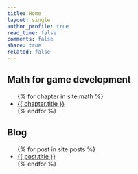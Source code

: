 ```yaml
---
title: Home
layout: single
author_profile: true
read_time: false
comments: false
share: true
related: false
---
```


## Math for game development

<ul>
{% for chapter in site.math %}
  <li>
    <a href="{{ chapter.url }}">{{ chapter.title }}</a>
  </li>
{% endfor %}
</ul>

## Blog

<ul>
  {% for post in site.posts %}
    <li>
      <a href="{{ post.url }}">{{ post.title }}</a>
    </li>
  {% endfor %}
</ul>
